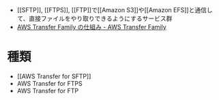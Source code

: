 - [[SFTP]], [[FTPS]], [[FTP]]で[[Amazon S3]]や[[Amazon EFS]]と通信して、直接ファイルをやり取りできるようにするサービス群
- [AWS Transfer Family の仕組み - AWS Transfer Family](https://docs.aws.amazon.com/ja_jp/transfer/latest/userguide/how-aws-transfer-works.html)

# 種類
- [[AWS Transfer for SFTP]]
- AWS Transfer for FTPS
- AWS Transfer for FTP